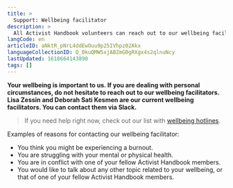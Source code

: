 ```yaml
---
title: >
  Support: Wellbeing facilitator
description: >
  All Activist Handbook volunteers can reach out to our wellbeing facilitator
langCode: en
articleID: aNktR_pNrL4ddEwOuu9p25IVhpz02Akx
languageCollectionID: Q_0kuQMW5xjABZmG0gRXgx4s2qlnuNcy
lastUpdated: 1618664143890
tags: []
---
```


**Your wellbeing is important to us. If you are dealing with personal circumstances, do not hesitate to reach out to our wellbeing facilitators. Lisa Zessin and Deborah Sati Kesmen are our current wellbeing facilitators. You can contact them via Slack.**

> If you need help right now, check out our list with [wellbeing hotlines](/wellbeing/hotlines).

Examples of reasons for contacting our wellbeing facilitator:

-   You think you might be experiencing a burnout.
-   You are struggling with your mental or physical health.
-   You are in conflict with one of your fellow Activist Handbook members.
-   You would like to talk about any other topic related to your wellbeing, or that of one of your fellow Activist Handbook members.